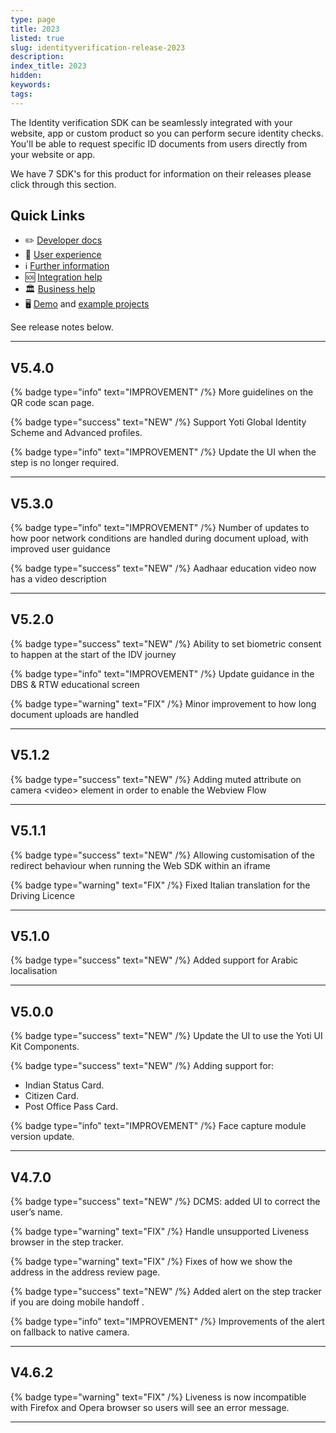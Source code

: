 ```yaml
---
type: page
title: 2023
listed: true
slug: identityverification-release-2023
description: 
index_title: 2023
hidden: 
keywords: 
tags: 
---
```


The Identity verification SDK can be seamlessly integrated with your website, app or custom product so you can perform secure identity checks. You'll be able to request specific ID documents from users directly from your website or app.

We have 7 SDK's for this product for information on their releases please click through this section.

## Quick Links

- ✏️ [Developer docs](https://developers.yoti.com/identity-verification/getting-started)
- 🎨 [User experience](https://developers.yoti.com/identity-verification/user-experience)
- ℹ️ [Further information](https://business.yoti.com/doc-scan/)
- 🆘 [Integration help](https://yoti.force.com/yotisupport/s/contactsupport)
- 🏛 [Business help](https://www.yoti.com/contact-us/)
- 🖥 [Demo](https://yoti.world/yoti-doc-scan/) and [example projects](https://developers.yoti.com/identity-verification/quick-start)

See release notes below.

---

## V5.4.0

{% badge type="info" text="IMPROVEMENT" /%} More guidelines on the QR code scan page.

{% badge type="success" text="NEW" /%} Support Yoti Global Identity Scheme and Advanced profiles.

{% badge type="info" text="IMPROVEMENT" /%} Update the UI when the step is no longer required.

---

## V5.3.0

{% badge type="info" text="IMPROVEMENT" /%} Number of updates to how poor network conditions are handled during document upload, with improved user guidance

{% badge type="success" text="NEW" /%} Aadhaar education video now has a video description

---

## V5.2.0

{% badge type="success" text="NEW" /%} Ability to set biometric consent to happen at the start of the IDV journey

{% badge type="info" text="IMPROVEMENT" /%} Update guidance in the DBS & RTW educational screen

{% badge type="warning" text="FIX" /%} Minor improvement to how long document uploads are handled

---

## V5.1.2

{% badge type="success" text="NEW" /%} Adding muted attribute on camera &lt;video&gt; element in order to enable the Webview Flow

---

## V5.1.1

{% badge type="success" text="NEW" /%} Allowing customisation of the redirect behaviour when running the Web SDK within an iframe

{% badge type="warning" text="FIX" /%} Fixed Italian translation for the Driving Licence

---

## V5.1.0

{% badge type="success" text="NEW" /%} Added support for Arabic localisation

---

## V5.0.0

{% badge type="success" text="NEW" /%} Update the UI to use the Yoti UI Kit Components.

{% badge type="success" text="NEW" /%} Adding support for:

- Indian Status Card.
- Citizen Card.
- Post Office Pass Card.

{% badge type="info" text="IMPROVEMENT" /%} Face capture module version update.

---

## V4.7.0

{% badge type="success" text="NEW" /%} DCMS: added UI to correct the user’s name. 

{% badge type="warning" text="FIX" /%} Handle unsupported Liveness browser in the step tracker.

{% badge type="warning" text="FIX" /%} Fixes of how we show the address in the address review page.

{% badge type="success" text="NEW" /%} Added alert on the step tracker if you are doing mobile handoff .

{% badge type="info" text="IMPROVEMENT" /%} Improvements of the alert on fallback to native camera.

---

## V4.6.2

{% badge type="warning" text="FIX" /%} Liveness is now incompatible with Firefox and Opera browser so users will see an error message.

---